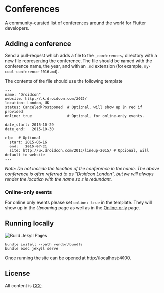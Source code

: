 Conferences
===========

A community-curated list of conferences around the world for Flutter developers.


Adding a conference
-------------------

Send a pull-request which adds a file to the `_conferences/` directory
with a new file representing the conference. The file should be named
with the conference name, the year, and with an `.md` extension (for
example, `my-cool-conference-2016.md`).

The contents of the file should use the following template:
```
---
name: "Droidcon"
website: http://uk.droidcon.com/2015/
location: London, UK
status: Canceled/Postponed  # Optional, will show up in red if provided
online: true                # Optional, for online-only events.

date_start: 2015-10-29
date_end:   2015-10-30

cfp:  # Optional
  start: 2015-06-16
  end:   2015-07-21
  site: http://uk.droidcon.com/2015/lineup-2015/ # Optional, will default to website
---
```

*Note: Do not include the location of the conference in the name. The above conference is often referred to as "Droidcon London", but we will always render the location with the name so it is redundant.*

### Online-only events

For online only events please set `online: true` in the template. They will show up in the _Upcoming_ page as well as in the [Online-only](https://marandaneto.github.io/flutter-conferences/online.html) page.


Running locally
---------------
![Build Jekyll Pages](https://github.com/AndroidStudyGroup/conferences/workflows/Build%20Jekyll%20Pages/badge.svg)

```
bundle install --path vendor/bundle
bundle exec jekyll serve
```

Once running the site can be opened at http://localhost:4000.


License
-------

All content is [CC0][1].


 [1]: https://creativecommons.org/publicdomain/zero/1.0/
